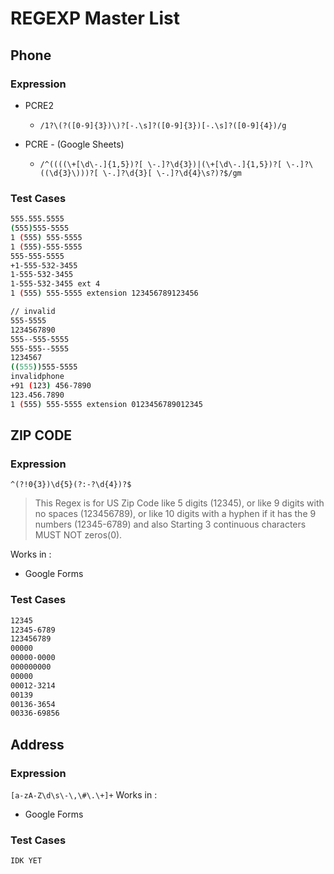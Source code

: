 # REGEXP Master List

## Phone

### Expression

-   PCRE2

    -   `/1?\(?([0-9]{3})\)?[-.\s]?([0-9]{3})[-.\s]?([0-9]{4})/g`

-   PCRE - (Google Sheets)
    -   `/^((((\+[\d\-.]{1,5})?[ \-.]?\d{3})|(\+[\d\-.]{1,5})?[ \-.]?\((\d{3}\)))?[ \-.]?\d{3}[ \-.]?\d{4}\s?)?$/gm`

### Test Cases

```sh
555.555.5555
(555)555-5555
1 (555) 555-5555
1 (555)-555-5555
555-555-5555
+1-555-532-3455
1-555-532-3455
1-555-532-3455 ext 4
1 (555) 555-5555 extension 123456789123456

// invalid
555-5555
1234567890
555--555-5555
555-555--5555
1234567
((555))555-5555
invalidphone
+91 (123) 456-7890
123.456.7890
1 (555) 555-5555 extension 0123456789012345
```

## ZIP CODE

### Expression

`^(?!0{3})\d{5}(?:-?\d{4})?$`

> This Regex is for US Zip Code like 5 digits (12345), or like 9 digits with no spaces (123456789), or like 10 digits with a hyphen if it has the 9 numbers (12345-6789) and also Starting 3 continuous characters MUST NOT zeros(0).

Works in :

-   Google Forms

### Test Cases

```sh
12345
12345-6789
123456789
00000
00000-0000
000000000
00000
00012-3214
00139
00136-3654
00336-69856
```

## Address

### Expression

`[a-zA-Z\d\s\-\,\#\.\+]+` Works in :

-   Google Forms

### Test Cases

```shell
IDK YET
```
